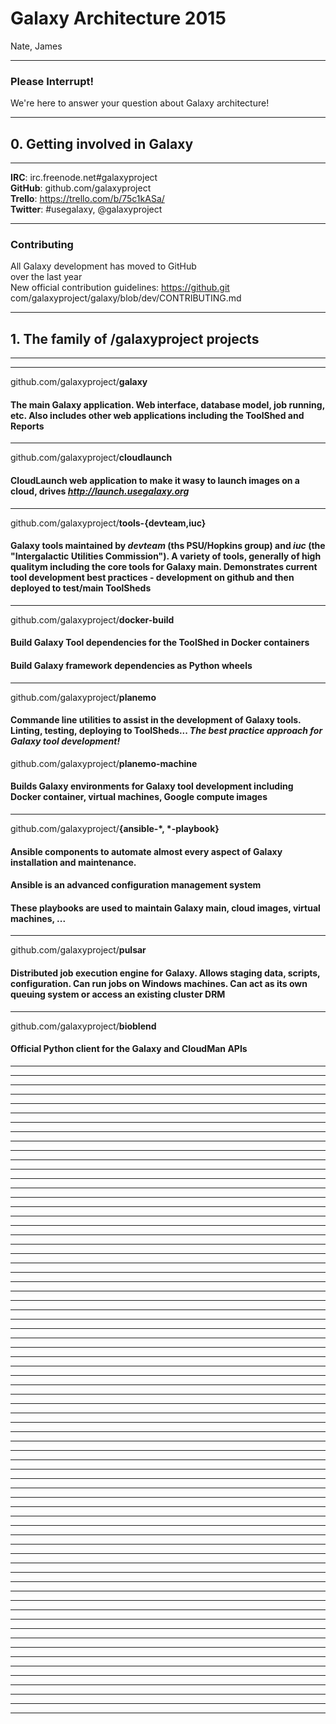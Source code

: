 # Galaxy Architecture 2015

Nate, James

<!--- Add the logo and the Twitter / IRC  mentions --->

---

### Please Interrupt!

We're here to answer your question about Galaxy architecture!

---

## 0. Getting involved in Galaxy

---

**IRC**: irc.freenode.net#galaxyproject
<br />
**GitHub**: github.com/galaxyproject
<br />
**Trello**: https://trello.com/b/75c1kASa/
<br />
**Twitter**: #usegalaxy, @galaxyproject

---

### Contributing

All Galaxy development has moved to GitHub
<br />
over the last year
<br />
New official contribution guidelines:  https://github.git com/galaxyproject/galaxy/blob/dev/CONTRIBUTING.md

---

## 1. The family of /galaxyproject projects

---

<!--- TODO: Insert Galaxy Project Github Image -->

---

github.com/galaxyproject/**galaxy**
<br />
#### The main Galaxy application. Web interface, database model, job running, etc. Also includes other web applications including the **ToolShed** and **Reports**

---

github.com/galaxyproject/**cloudlaunch**
#### CloudLaunch web application to make it wasy to launch images on a cloud, drives *http://launch.usegalaxy.org*

---

github.com/galaxyproject/**tools-{devteam,iuc}**
#### Galaxy tools maintained by *devteam* (ths PSU/Hopkins group) and *iuc* (the "Intergalactic Utilities Commission"). A variety of tools, generally of high qualitym including the core tools for Galaxy main. Demonstrates **current tool development best practices** - development on github and then deployed to test/main ToolSheds

---

github.com/galaxyproject/**docker-build**
#### Build Galaxy Tool dependencies for the ToolShed in Docker containers
#### Build Galaxy framework dependencies as Python wheels

---

github.com/galaxyproject/**planemo**
#### Commande line utilities to assist in the development of Galaxy tools. Linting, testing, deploying to ToolSheds... ***The best practice approach for Galaxy tool development!***
github.com/galaxyproject/**planemo-machine**
#### Builds Galaxy environments for Galaxy tool development including Docker container, virtual machines, Google compute images

---

github.com/galaxyproject/**{ansible-\*, \*-playbook}**
#### Ansible components to automate almost every aspect of Galaxy installation and maintenance.
#### Ansible is an advanced configuration management system
#### These playbooks are used to maintain Galaxy main, cloud images, virtual machines, ...

---

github.com/galaxyproject/**pulsar**
#### Distributed job execution engine for Galaxy. Allows staging data, scripts, configuration. Can run jobs on Windows machines. Can act as its own queuing system or access an existing cluster DRM

---

github.com/galaxyproject/**bioblend**
#### Official Python client for the Galaxy and CloudMan APIs

---



---



---



---



---



---



---



---



---



---



---



---



---



---



---



---



---



---



---



---



---



---



---



---



---



---



---



---



---



---



---



---



---



---



---



---



---



---



---



---



---



---



---



---



---



---



---



---



---



---



---



---



---



---



---



---



---



---



---



---



---



---



---



---



---



---



---



---



---



---
